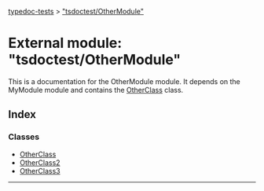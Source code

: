 [typedoc-tests](../README.md) > ["tsdoctest/OtherModule"](../modules/_tsdoctest_othermodule_.md)

# External module: "tsdoctest/OtherModule"

This is a documentation for the OtherModule module. It depends on the MyModule module and contains the [OtherClass](../classes/_tsdoctest_othermodule_.otherclass.md) class.

## Index

### Classes

* [OtherClass](../classes/_tsdoctest_othermodule_.otherclass.md)
* [OtherClass2](../classes/_tsdoctest_othermodule_.otherclass2.md)
* [OtherClass3](../classes/_tsdoctest_othermodule_.otherclass3.md)

---


